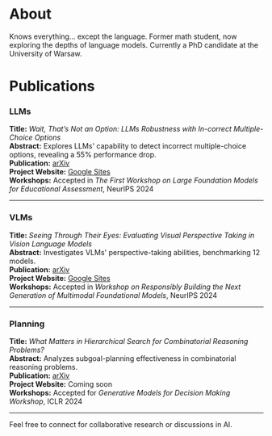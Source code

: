 # About  
Knows everything… except the language. Former math student, now exploring the depths of language models. Currently a PhD candidate at the University of Warsaw.

# Publications

### **LLMs**  
**Title:** *Wait, That’s Not an Option: LLMs Robustness with In-correct Multiple-Choice Options*  
**Abstract:** Explores LLMs' capability to detect incorrect multiple-choice options, revealing a 55% performance drop.  
**Publication:** [arXiv](https://arxiv.org/abs/2409.00113)  
**Project Website:** [Google Sites](https://sites.google.com/view/reflective-jugment/strona-g%C5%82%C3%B3wna)  
**Workshops:** Accepted in *The First Workshop on Large Foundation Models for Educational Assessment*, NeurIPS 2024

---

### **VLMs**  
**Title:** *Seeing Through Their Eyes: Evaluating Visual Perspective Taking in Vision Language Models*  
**Abstract:** Investigates VLMs' perspective-taking abilities, benchmarking 12 models.  
**Publication:** [arXiv](https://www.arxiv.org/abs/2409.12969)  
**Project Website:** [Google Sites](https://sites.google.com/view/perspective-taking/strona-g%C5%82%C3%B3wna)  
**Workshops:** Accepted in *Workshop on Responsibly Building the Next Generation of Multimodal Foundational Models*, NeurIPS 2024

---

### **Planning**  
**Title:** *What Matters in Hierarchical Search for Combinatorial Reasoning Problems?*  
**Abstract:** Analyzes subgoal-planning effectiveness in combinatorial reasoning problems.  
**Publication:** [arXiv](https://arxiv.org/abs/2406.03361)  
**Project Website:** Coming soon  
**Workshops:** Accepted for *Generative Models for Decision Making Workshop*, ICLR 2024

---

Feel free to connect for collaborative research or discussions in AI.
